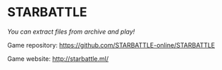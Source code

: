 # STARBATTLE
*You can extract files from archive and play!*

Game repository: https://github.com/STARBATTLE-online/STARBATTLE

Game website: http://starbattle.ml/
